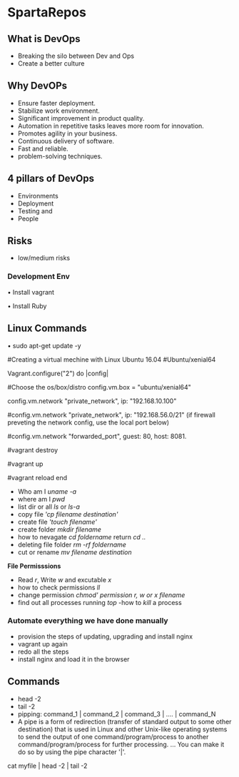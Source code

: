# SpartaRepos

## What is DevOps ##
* Breaking the silo between Dev and Ops
* Create a better culture
## Why DevOPs ##
* Ensure faster deployment.
* Stabilize work environment.
* Significant improvement in product quality.
* Automation in repetitive tasks leaves more room for innovation.
* Promotes agility in your business.
* Continuous delivery of software.
* Fast and reliable.
* problem-solving techniques.
## 4 pillars of DevOps ##
* Environments
* Deployment
* Testing and
* People

## Risks ##
* low/medium risks
### Development Env ###

• Install vagrant

• Install Ruby

## Linux Commands ##

• sudo apt-get update -y

#Creating a virtual mechine with Linux Ubuntu 16.04
#Ubuntu/xenial64

Vagrant.configure("2") do |config|

#Choose the os/box/distro
 config.vm.box = "ubuntu/xenial64"

config.vm.network "private_network", ip: "192.168.10.100"

#config.vm.network "private_network", ip: "192.168.56.0/21" (if firewall preveting the network config, use the local port below)
 
 #config.vm.network "forwarded_port", guest: 80, host: 8081.
 
#vagrant destroy
 
#vagrant up
 
 #vagrant reload
end 

* Who am I *uname -a*
* where am I *pwd*
* list dir or all *ls* or *ls-a*
* copy file *'cp filename destination'*
* create file *'touch filename'*
* create folder *mkdir filename*
* how to nevagate *cd foldername* return *cd ..*
* deleting file folder *rm -rf foldername*
* cut or rename *mv filename destination*


 **File Permisssions**

- Read *r*, Write *w* and excutable *x*
- how to check permissions *ll*
- change permission *chmod' permission r, w or x filename*
- find out all processes running *top*
-how to *kill* a process
### Automate everything we have done manually ###

- provision the steps of updating, upgrading and install nginx
- vagrant up again
- redo all the steps
- install nginx and load it in the browser

## Commands ##
* head -2
* tail -2
* pipping: command_1 | command_2 | command_3 | .... | command_N 
* A pipe is a form of redirection (transfer of standard output to some other destination) that is used in Linux and other Unix-like operating systems to send the output of one command/program/process to another command/program/process for further processing. ... You can make it do so by using the pipe character '|'.

cat myfile | head -2 | tail -2



